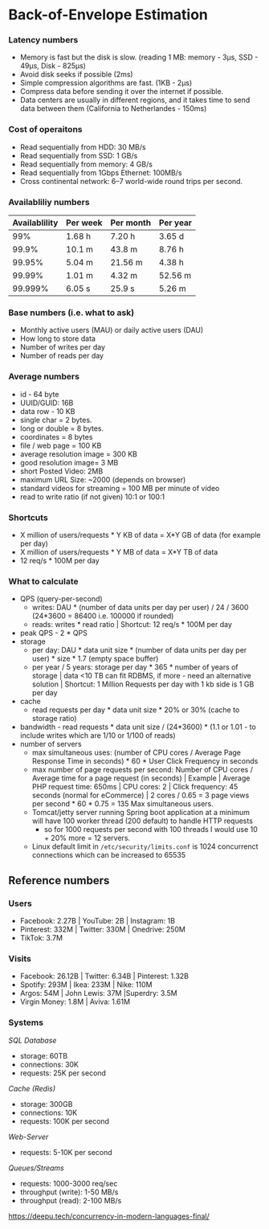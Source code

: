 # Back-of-Envelope Estimation

### Latency numbers

- Memory is fast but the disk is slow. (reading 1 MB: memory - 3µs, SSD - 49µs, Disk - 825µs)
- Avoid disk seeks if possible (2ms)
- Simple compression algorithms are fast. (1KB - 2µs)
- Compress data before sending it over the internet if possible.
- Data centers are usually in different regions, and it takes time to send data between them (California to Netherlandes - 150ms)

### Cost of operaitons
- Read sequentially from HDD: 30 MB/s
- Read sequentially from SSD: 1 GB/s
- Read sequentially from memory: 4 GB/s
- Read sequentially from 1Gbps Ethernet: 100MB/s
- Cross continental network: 6–7 world-wide round trips per second.

### Availabliliy numbers

| Availablility | Per week | Per month | Per year |
|---------------|----------|-----------|----------|
| 99%           | 1.68 h   | 7.20 h    | 3.65 d   |
| 99.9%         | 10.1 m   | 43.8 m    | 8.76 h   |
| 99.95%        | 5.04 m   | 21.56 m   | 4.38 h   |
| 99.99%        | 1.01 m   | 4.32 m    | 52.56 m  |
| 99.999%       | 6.05 s   | 25.9 s    | 5.26 m   |


### Base numbers (i.e. what to ask)

- Monthly active users (MAU) or daily active users (DAU)
- How long to store data
- Number of writes per day
- Number of reads per day

### Average numbers 

- id - 64 byte
- UUID/GUID: 16B
- data row - 10 KB
- single char = 2 bytes.
- long or double = 8 bytes.
- coordinates = 8 bytes
- file / web page = 100 KB
- average resolution image = 300 KB
- good resolution image= 3 MB
- short Posted Video: 2MB
- maximum URL Size: ~2000 (depends on browser)
- standard videos for streaming = 100 MB per minute of video
- read to write ratio (if not given) 10:1 or 100:1

### Shortcuts 
- X million of users/requests * Y KB of data = X*Y GB of data (for example per day) 
- X million of users/requests * Y MB of data = X*Y TB of data
- 12 req/s * 100M per day

### What to calculate

- QPS (query-per-second)  
  - writes: DAU * (number of data units per day per user) / 24 / 3600   (24*3600 = 86400 i.e. 100000 if rounded) 
  - reads: writes * read ratio
    | Shortcut: 12 req/s * 100M per day
- peak QPS - 2 * QPS
- storage 
  - per day:  DAU * data unit size * (number of data units per day per user) * size  * 1.7 (empty space buffer)
  - per year / 5 years: storage per day * 365 * number of years of storage 
  | data <10 TB can fit RDBMS, if more - need an alternative solution
  | Shortcut: 1 Million Requests per day with 1 kb side is 1 GB per day
- cache
  - read requests per day * data unit size * 20% or 30% (cache to storage ratio)
- bandwidth - read requests * data unit size  / (24*3600)  * (1.1 or 1.01 - to include writes which are 1/10 or 1/100 of reads)
- number of servers
  - max simultaneous uses:  (number of CPU cores / Average Page Response Time in seconds) * 60 * User Click Frequency in seconds
  - max number of page requests per second: Number of CPU cores / Average time for a page request (in seconds) 
    | Example
    | Average PHP request time: 650ms
    | CPU cores: 2
    | Click frequency: 45 seconds (normal for eCommerce)
    | 2 cores / 0.65 = 3 page views per second * 60 * 0.75 = 135 Max simultaneous users.
  - Tomcat/jetty server running Spring boot application at a minimum will have 100 worker thread (200 default) to handle HTTP requests
    - so for 1000 requests per second with 100 threads I would use 10 + 20% more = 12 servers. 
  - Linux default limit in `/etc/security/limits.conf` is 1024 concurrenct connections which can be increased to 65535


## Reference numbers

### Users
- Facebook: 2.27B | YouTube: 2B | Instagram: 1B
- Pinterest: 332M | Twitter: 330M | Onedrive: 250M
- TikTok: 3.7M

### Visits
- Facebook: 26.12B | Twitter: 6.34B | Pinterest: 1.32B
- Spotify: 293M | Ikea: 233M | Nike: 110M
- Argos: 54M | John Lewis: 37M |Superdry: 3.5M
- Virgin Money: 1.8M | Aviva: 1.61M

### Systems

*SQL Database*
- storage: 60TB
- connections: 30K
- requests: 25K per second

*Cache (Redis)*
- storage: 300GB
- connections: 10K
- requests: 100K per second

*Web-Server*
- requests: 5-10K per second

*Queues/Streams*
- requests: 1000-3000 req/sec
- throughput (write): 1-50 MB/s
- throughput (read): 2-100 MB/s

https://deepu.tech/concurrency-in-modern-languages-final/